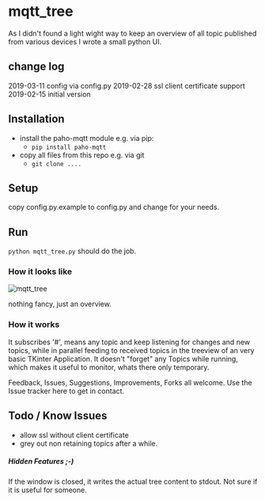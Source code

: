 # mqtt_tree

As I didn't found a light wight way to keep an overview of all topic published from various devices I wrote a small python UI.

## change log
2019-03-11 config via config.py
2019-02-28 ssl client certificate support
2019-02-15 initial version

## Installation
* install the paho-mqtt module e.g. via pip:
  * `pip install paho-mqtt`
* copy all files from this repo e.g. via git
  * `git clone ....`

## Setup
copy config.py.example to config.py
and change for your needs.

## Run
`python mqtt_tree.py` should do the job.

### How it looks like
![mqtt_tree](https://user-images.githubusercontent.com/6035034/53057173-831a3f00-34ae-11e9-8a76-a66edc996c21.png)

nothing fancy, just an overview.

### How it works

It subscribes '#', means any topic and keep listening for changes and new topics, while in parallel feeding to received topics in the treeview of an very basic TKinter Application.
It doesn't "forget" any Topics while running, which makes it useful to monitor, whats there only temporary.

Feedback, Issues, Suggestions, Improvements, Forks all welcome. Use the Issue tracker here to get in contact.

## Todo / Know Issues
* allow ssl without client certificate
* grey out non retaining topics after a while. 

##### Hidden Features ;-)

If the window is closed, it writes the actual tree content to stdout. Not sure if it is useful for someone.
